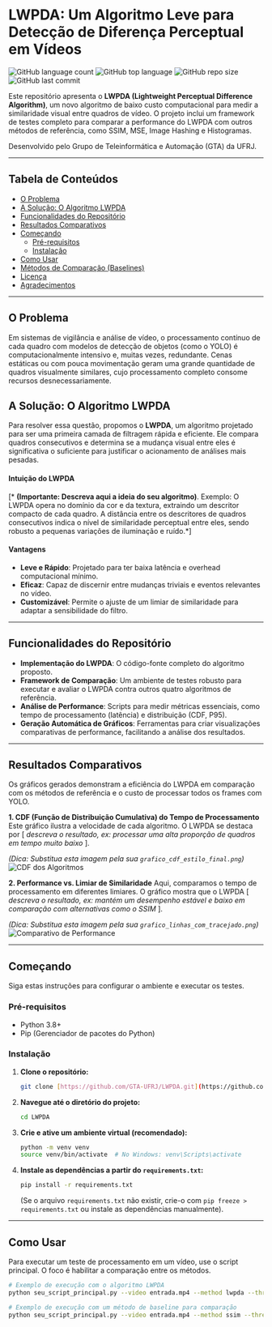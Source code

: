 # LWPDA: Um Algoritmo Leve para Detecção de Diferença Perceptual em Vídeos

![GitHub language count](https://img.shields.io/github/languages/count/GTA-UFRJ/LWPDA)
![GitHub top language](https://img.shields.io/github/languages/top/GTA-UFRJ/LWPDA)
![GitHub repo size](https://img.shields.io/github/repo-size/GTA-UFRJ/LWPDA)
![GitHub last commit](https://img.shields.io/github/last-commit/GTA-UFRJ/LWPDA)

Este repositório apresenta o **LWPDA (Lightweight Perceptual Difference Algorithm)**, um novo algoritmo de baixo custo computacional para medir a similaridade visual entre quadros de vídeo. O projeto inclui um framework de testes completo para comparar a performance do LWPDA com outros métodos de referência, como SSIM, MSE, Image Hashing e Histogramas.

Desenvolvido pelo Grupo de Teleinformática e Automação (GTA) da UFRJ.

---

## Tabela de Conteúdos
- [O Problema](#o-problema)
- [A Solução: O Algoritmo LWPDA](#a-solução-o-algoritmo-lwpda)
- [Funcionalidades do Repositório](#funcionalidades-do-repositório)
- [Resultados Comparativos](#resultados-comparativos)
- [Começando](#começando)
  - [Pré-requisitos](#pré-requisitos)
  - [Instalação](#instalação)
- [Como Usar](#como-usar)
- [Métodos de Comparação (Baselines)](#métodos-de-comparação-baselines)
- [Licença](#licença)
- [Agradecimentos](#agradecimentos)

---

## O Problema

Em sistemas de vigilância e análise de vídeo, o processamento contínuo de cada quadro com modelos de detecção de objetos (como o YOLO) é computacionalmente intensivo e, muitas vezes, redundante. Cenas estáticas ou com pouca movimentação geram uma grande quantidade de quadros visualmente similares, cujo processamento completo consome recursos desnecessariamente.

## A Solução: O Algoritmo LWPDA

Para resolver essa questão, propomos o **LWPDA**, um algoritmo projetado para ser uma primeira camada de filtragem rápida e eficiente. Ele compara quadros consecutivos e determina se a mudança visual entre eles é significativa o suficiente para justificar o acionamento de análises mais pesadas.

#### Intuição do LWPDA
[* **(Importante: Descreva aqui a ideia do seu algoritmo)**. Exemplo: O LWPDA opera no domínio da cor e da textura, extraindo um descritor compacto de cada quadro. A distância entre os descritores de quadros consecutivos indica o nível de similaridade perceptual entre eles, sendo robusto a pequenas variações de iluminação e ruído.*]

#### Vantagens
-   **Leve e Rápido**: Projetado para ter baixa latência e overhead computacional mínimo.
-   **Eficaz**: Capaz de discernir entre mudanças triviais e eventos relevantes no vídeo.
-   **Customizável**: Permite o ajuste de um limiar de similaridade para adaptar a sensibilidade do filtro.

---

## Funcionalidades do Repositório

-   **Implementação do LWPDA**: O código-fonte completo do algoritmo proposto.
-   **Framework de Comparação**: Um ambiente de testes robusto para executar e avaliar o LWPDA contra outros quatro algoritmos de referência.
-   **Análise de Performance**: Scripts para medir métricas essenciais, como tempo de processamento (latência) e distribuição (CDF, P95).
-   **Geração Automática de Gráficos**: Ferramentas para criar visualizações comparativas de performance, facilitando a análise dos resultados.

---

## Resultados Comparativos

Os gráficos gerados demonstram a eficiência do LWPDA em comparação com os métodos de referência e o custo de processar todos os frames com YOLO.

**1. CDF (Função de Distribuição Cumulativa) do Tempo de Processamento**
Este gráfico ilustra a velocidade de cada algoritmo. O LWPDA se destaca por [ *descreva o resultado, ex: processar uma alta proporção de quadros em tempo muito baixo* ].

*(Dica: Substitua esta imagem pela sua `grafico_cdf_estilo_final.png`)*
![CDF dos Algoritmos](caminho/para/sua/imagem_cdf.png)

**2. Performance vs. Limiar de Similaridade**
Aqui, comparamos o tempo de processamento em diferentes limiares. O gráfico mostra que o LWPDA [ *descreva o resultado, ex: mantém um desempenho estável e baixo em comparação com alternativas como o SSIM* ].

*(Dica: Substitua esta imagem pela sua `grafico_linhas_com_tracejado.png`)*
![Comparativo de Performance](caminho/para/sua/imagem_linhas.png)

---

## Começando

Siga estas instruções para configurar o ambiente e executar os testes.

### Pré-requisitos
-   Python 3.8+
-   Pip (Gerenciador de pacotes do Python)

### Instalação
1.  **Clone o repositório:**
    ```bash
    git clone [https://github.com/GTA-UFRJ/LWPDA.git](https://github.com/GTA-UFRJ/LWPDA.git)
    ```
2.  **Navegue até o diretório do projeto:**
    ```bash
    cd LWPDA
    ```
3.  **Crie e ative um ambiente virtual (recomendado):**
    ```bash
    python -m venv venv
    source venv/bin/activate  # No Windows: venv\Scripts\activate
    ```
4.  **Instale as dependências a partir do `requirements.txt`:**
    ```bash
    pip install -r requirements.txt
    ```
    (Se o arquivo `requirements.txt` não existir, crie-o com `pip freeze > requirements.txt` ou instale as dependências manualmente).

---

## Como Usar

Para executar um teste de processamento em um vídeo, use o script principal. O foco é habilitar a comparação entre os métodos.

```bash
# Exemplo de execução com o algoritmo LWPDA
python seu_script_principal.py --video entrada.mp4 --method lwpda --threshold 0.85

# Exemplo de execução com um método de baseline para comparação
python seu_script_principal.py --video entrada.mp4 --method ssim --threshold 0.9